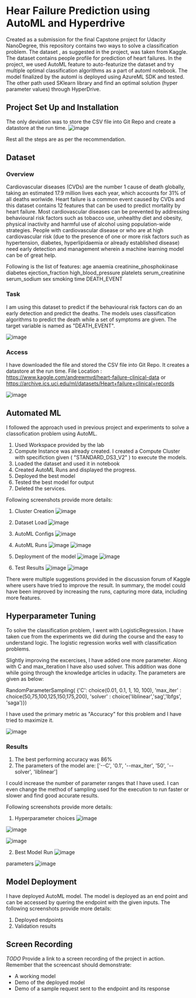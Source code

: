 # Hear Failure Prediction using AutoML and Hyperdrive

Created as a submission for the final Capstone project for Udacity NanoDegree, this repository contains two ways to solve a classification problem. The dataset , as suggested in the project, was taken from Kaggle. The dataset contains people profile for prediction of heart failures. In the project, we used AutoML feature to auto-featurize the dataset and try multiple optimal classification algorithms as a part of automl notebook. The model finalized by the automl is deployed using AzureML SDK and tested. The other path used SKlearn library and find an optimal solution (hyper parameter values) through HyperDrive. 

## Project Set Up and Installation
The only deviation was to store the CSV file into Git Repo and create a datastore at the run time. 
![image](https://user-images.githubusercontent.com/25560357/123817686-fbfaf280-d915-11eb-8dfb-29166fadc9dc.png)

Rest all the steps are as per the recommendation.

## Dataset

### Overview
Cardiovascular diseases (CVDs) are the number 1 cause of death globally, taking an estimated 17.9 million lives each year, which accounts for 31% of all deaths worlwide.
Heart failure is a common event caused by CVDs and this dataset contains 12 features that can be used to predict mortality by heart failure. Most cardiovascular diseases can be prevented by addressing behavioural risk factors such as tobacco use, unhealthy diet and obesity, physical inactivity and harmful use of alcohol using population-wide strategies. People with cardiovascular disease or who are at high cardiovascular risk (due to the presence of one or more risk factors such as hypertension, diabetes, hyperlipidaemia or already established disease) need early detection and management wherein a machine learning model can be of great help.

Following is the list of features: 
age
anaemia
creatinine_phosphokinase
diabetes
ejection_fraction
high_blood_pressure
platelets
serum_creatinine
serum_sodium
sex
smoking
time
DEATH_EVENT


### Task
I am using this dataset to predict if the behavioural risk factors can do an early detection and predict the deaths. The models uses classification algorithms to predict the death while a set of symptoms are given. The target variable is named as "DEATH_EVENT". 

![image](https://user-images.githubusercontent.com/25560357/123821399-fbb02680-d918-11eb-80a0-062e9b0392fb.png)

### Access
I have downloaded the file and stored the CSV file into Git Repo. It creates a datastore at the run time.
File Location : https://www.kaggle.com/andrewmvd/heart-failure-clinical-data or https://archive.ics.uci.edu/ml/datasets/Heart+failure+clinical+records
 
![image](https://user-images.githubusercontent.com/25560357/123817686-fbfaf280-d915-11eb-8dfb-29166fadc9dc.png)


## Automated ML
I followed the approach used in previous project and experiments to solve a classofication problem using AutoML. 

1. Used Workspace provided by the lab
2. Compute Instance was already created. I created a Compute Cluster with specifiction given ( "STANDARD_DS3_V2" ) to execute the models.
3. Loaded the dataset and used it in notebook
4. Created AutoML Runs and displayed the progress. 
5. Deployed the best model 
6. Tested the best model for output
7. Deleted the services.

Following screenshots provide more details: 

1. Cluster Creation
![image](https://user-images.githubusercontent.com/25560357/123896181-aeff3680-d97e-11eb-8d2f-d679a63eae36.png)

2. Dataset Load
![image](https://user-images.githubusercontent.com/25560357/123896209-b9213500-d97e-11eb-9b97-b280f8b5c79b.png)

3. AutoML Configs
![image](https://user-images.githubusercontent.com/25560357/123896253-d35b1300-d97e-11eb-9ffd-d784fd87d9db.png)

4. AutoML Runs
![image](https://user-images.githubusercontent.com/25560357/123898056-3a2dfb80-d982-11eb-98c7-25f68c0e8779.png)
![image](https://user-images.githubusercontent.com/25560357/123959443-cb759000-d9cb-11eb-8086-3b282533d8ac.png)


5. Deployment of the model
![image](https://user-images.githubusercontent.com/25560357/123898758-8e85ab00-d983-11eb-8b31-c052e47c6eaa.png)
![image](https://user-images.githubusercontent.com/25560357/123898773-96454f80-d983-11eb-8980-fd5477d1da73.png)


6. Test Results
![image](https://user-images.githubusercontent.com/25560357/123898802-a52c0200-d983-11eb-9c5e-f61cd4878d13.png)
![image](https://user-images.githubusercontent.com/25560357/123898834-b117c400-d983-11eb-9ee9-8c91b36994b2.png)


There were multiple suggestions provided in the discussion forum of Kaggle where users have tried to improve the result. In summary, the model could have been improved by increasing the runs, capturing more data, including more features.

## Hyperparameter Tuning

To solve the classification problem, I went with LogisticRegression. I have taken cue from the experiments we did during the course and the easy to understand logic. The logistic regression works well with classification problems. 

Slightly improving the excercises, I have added one more parameter. Along with C and max_iteration I have also used solver. This addition was done while going through the knowledge articles in udacity. The parameters are given as below: 

RandomParameterSampling(
    {'C': choice(0.01, 0.1, 1, 10, 100), 
     'max_iter' : choice(50,75,100,125,150,175,200), 
     'solver' : choice('liblinear','sag','lbfgs', 'saga')})

I have used the primary metric as "Accuracy" for this problem and I have tried to maximize it.

![image](https://user-images.githubusercontent.com/25560357/123900951-aceda580-d987-11eb-807f-876dc1ab345d.png)


### Results

1. The best performing accuracy was 86%
2. The parameters of the model are: ['--C', '0.1', '--max_iter', '50', '--solver', 'liblinear']

I could increase the number of parameter ranges that I have used. I can even change the method of sampling used for the execution to run faster or slower and find good accurate results.

Following screenshots provide more details: 

1. Hyperparameter choices
![image](https://user-images.githubusercontent.com/25560357/123900951-aceda580-d987-11eb-807f-876dc1ab345d.png)

![image](https://user-images.githubusercontent.com/25560357/123914127-b1708900-d99c-11eb-8d82-f4402f7c5cbb.png)

![image](https://user-images.githubusercontent.com/25560357/123914195-c3522c00-d99c-11eb-9268-5ec3befaacec.png)


2. Best Model Run
![image](https://user-images.githubusercontent.com/25560357/123914264-d82ebf80-d99c-11eb-835b-520c9a209ea2.png)

parameters 
![image](https://user-images.githubusercontent.com/25560357/123959410-c284be80-d9cb-11eb-903f-c405e1648639.png)



## Model Deployment
I have deployed AutoML model. The model is deployed as an end point and can be accessed by quering the endpoint with the given inputs. 
The following screenshots provide more details:

1. Deployed endpoints
2. Validation results

## Screen Recording
*TODO* Provide a link to a screen recording of the project in action. Remember that the screencast should demonstrate:
- A working model
- Demo of the deployed  model
- Demo of a sample request sent to the endpoint and its response

